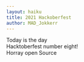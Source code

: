 ```yaml
---
layout: haiku
title: 2021 Hackoberfest
author: MAD_Jokkerr
---
```

Today is the day <br>
Hacktoberfest number eight! <br>
Horray open Source <br>